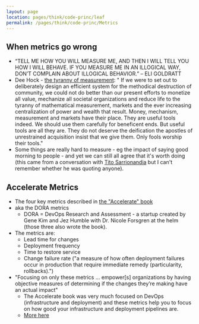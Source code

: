 ```yaml
---
layout: page
location: pages/think/code-princ/leaf
permalink: /pages/think/code-princ/Metrics
---
```


## When metrics go wrong

- “TELL ME HOW YOU WILL MEASURE ME, AND THEN I WILL TELL YOU HOW I WILL BEHAVE. IF YOU MEASURE ME IN AN ILLOGICAL WAY, DON’T COMPLAIN ABOUT ILLOGICAL BEHAVIOR.” – ELI GOLDRATT
- Dee Hock - [the tyranny of measurement](http://www.deewhock.com/essays/community-and-the-non-monetary-exchange-of-value-1): " If we were to set out to deliberately design an efficient system for the methodical destruction of community, we could not do better than our present efforts to monetize all value, mechanize all societal organizations and reduce life to the tyranny of mathematical measurement, markets and the ever increasing centralization of power and wealth that result.  Money, mechanism, measurement and markets have their place.  They are useful tools indeed.  We should use them carefully for beneficent ends.  But useful tools are all they are.  They do not deserve the deification the apostles of unrestrained acquisition insist that we give them.  Only fools worship their tools."
- Some things are really hard to measure - eg the impact of saying good morning to people - and yet we can still all agree that it's worth doing (this came from a conversation with [Tito Sarrionandia](https://twitter.com/rbs_tito) but I can't remember whether he was quoting anyone).

## Accelerate Metrics

- The four key metrics described in [the "Accelerate" book](https://www.amazon.com/Accelerate-Software-Performing-Technology-Organizations-ebook/dp/B07B9F83WM) 
- aka the DORA metrics
    - DORA = DevOps Research and Assessment - a startup created by Gene Kim and Jez Humble with Dr. Nicole Forsgren at the helm (those three also wrote the book).
- The metrics are:
    - Lead time for changes
    - Deployment frequency
    - Time to restore service
    - Change failure rate ("a measure of how often deployment failures occur in production that require immediate remedy (particularity, rollbacks).")
- "Focusing on only these metrics ... empower\[s\] organizations by having objective measures of determining if the changes they’re making have an actual impact"
    - The Accelerate book was very much focused on DevOps (infrastructure and deployment) and these metrics help you to focus on how good your infrastructure and deployment pipelines are.
    - [More here](https://stelligent.com/2018/12/21/measuring-devops-success-with-four-key-metrics/#:~:text=In%20the%20book%20Accelerate%20by,Lead%20time%20for%20changes&text=Time%20to%20restore%20service,Change%20failure%20rate)


